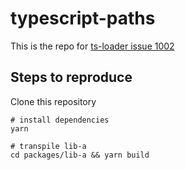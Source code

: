 # typescript-paths

This is the repo for [ts-loader issue 1002](https://github.com/TypeStrong/ts-loader/issues/1002)

## Steps to reproduce

Clone this repository

```
# install dependencies
yarn

# transpile lib-a
cd packages/lib-a && yarn build
```
